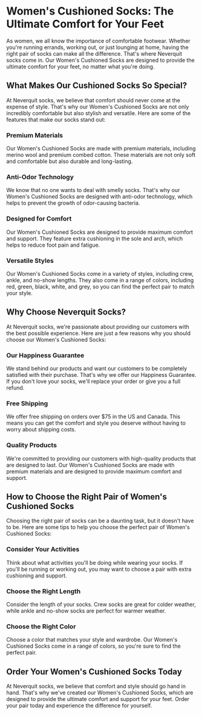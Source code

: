 # Women's Cushioned Socks: The Ultimate Comfort for Your Feet

As women, we all know the importance of comfortable footwear. Whether you're running errands, working out, or just lounging at home, having the right pair of socks can make all the difference. That's where Neverquit socks come in. Our Women's Cushioned Socks are designed to provide the ultimate comfort for your feet, no matter what you're doing.

## What Makes Our Cushioned Socks So Special?

At Neverquit socks, we believe that comfort should never come at the expense of style. That's why our Women's Cushioned Socks are not only incredibly comfortable but also stylish and versatile. Here are some of the features that make our socks stand out:

### Premium Materials

Our Women's Cushioned Socks are made with premium materials, including merino wool and premium combed cotton. These materials are not only soft and comfortable but also durable and long-lasting.

### Anti-Odor Technology

We know that no one wants to deal with smelly socks. That's why our Women's Cushioned Socks are designed with anti-odor technology, which helps to prevent the growth of odor-causing bacteria.

### Designed for Comfort

Our Women's Cushioned Socks are designed to provide maximum comfort and support. They feature extra cushioning in the sole and arch, which helps to reduce foot pain and fatigue.

### Versatile Styles

Our Women's Cushioned Socks come in a variety of styles, including crew, ankle, and no-show lengths. They also come in a range of colors, including red, green, black, white, and grey, so you can find the perfect pair to match your style.

## Why Choose Neverquit Socks?

At Neverquit socks, we're passionate about providing our customers with the best possible experience. Here are just a few reasons why you should choose our Women's Cushioned Socks:

### Our Happiness Guarantee

We stand behind our products and want our customers to be completely satisfied with their purchase. That's why we offer our Happiness Guarantee. If you don't love your socks, we'll replace your order or give you a full refund.

### Free Shipping

We offer free shipping on orders over $75 in the US and Canada. This means you can get the comfort and style you deserve without having to worry about shipping costs.

### Quality Products

We're committed to providing our customers with high-quality products that are designed to last. Our Women's Cushioned Socks are made with premium materials and are designed to provide maximum comfort and support.

## How to Choose the Right Pair of Women's Cushioned Socks

Choosing the right pair of socks can be a daunting task, but it doesn't have to be. Here are some tips to help you choose the perfect pair of Women's Cushioned Socks:

### Consider Your Activities

Think about what activities you'll be doing while wearing your socks. If you'll be running or working out, you may want to choose a pair with extra cushioning and support.

### Choose the Right Length

Consider the length of your socks. Crew socks are great for colder weather, while ankle and no-show socks are perfect for warmer weather.

### Choose the Right Color

Choose a color that matches your style and wardrobe. Our Women's Cushioned Socks come in a range of colors, so you're sure to find the perfect pair.

## Order Your Women's Cushioned Socks Today

At Neverquit socks, we believe that comfort and style should go hand in hand. That's why we've created our Women's Cushioned Socks, which are designed to provide the ultimate comfort and support for your feet. Order your pair today and experience the difference for yourself.